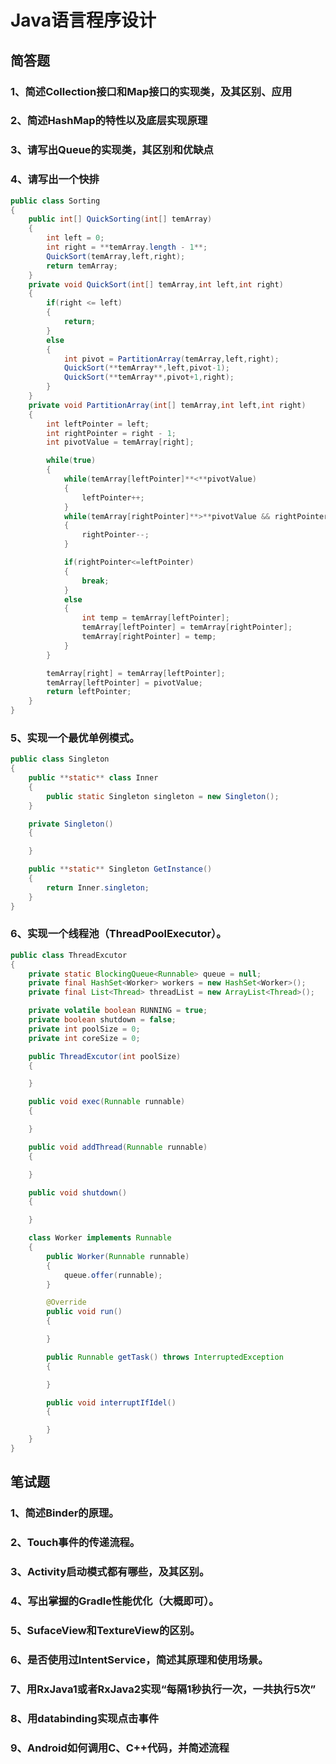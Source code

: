 # Java语言程序设计

## 简答题

### 1、简述Collection接口和Map接口的实现类，及其区别、应用



### 2、简述HashMap的特性以及底层实现原理



### 3、请写出Queue的实现类，其区别和优缺点



### 4、请写出一个快排

``` Java
public class Sorting
{
    public int[] QuickSorting(int[] temArray)
    {
        int left = 0;
        int right = **temArray.length - 1**;
        QuickSort(temArray,left,right);
        return temArray;
    }
    private void QuickSort(int[] temArray,int left,int right)
    {
        if(right <= left)
        {
            return;
        }
        else
        {
            int pivot = PartitionArray(temArray,left,right);
            QuickSort(**temArray**,left,pivot-1);
            QuickSort(**temArray**,pivot+1,right);
        }
    }
    private void PartitionArray(int[] temArray,int left,int right)
    {
        int leftPointer = left;
        int rightPointer = right - 1;
        int pivotValue = temArray[right];

        while(true)
        {
            while(temArray[leftPointer]**<**pivotValue)
            {
                leftPointer++;
            }
            while(temArray[rightPointer]**>**pivotValue && rightPointer > 0)
            {
                rightPointer--;
            }

            if(rightPointer<=leftPointer)
            {
                break;
            }
            else
            {
                int temp = temArray[leftPointer];
                temArray[leftPointer] = temArray[rightPointer];
                temArray[rightPointer] = temp;
            }
        }

        temArray[right] = temArray[leftPointer];
        temArray[leftPointer] = pivotValue;
        return leftPointer;
    }
}
```



### 5、实现一个最优单例模式。

```Java
public class Singleton
{
    public **static** class Inner
    {
        public static Singleton singleton = new Singleton();
    }

    private Singleton()
    {

    }

    public **static** Singleton GetInstance()
    {
        return Inner.singleton;
    }
}
```



### 6、实现一个线程池（ThreadPoolExecutor）。

``` java
public class ThreadExcutor
{
    private static BlockingQueue<Runnable> queue = null;
    private final HashSet<Worker> workers = new HashSet<Worker>();
    private final List<Thread> threadList = new ArrayList<Thread>();

    private volatile boolean RUNNING = true;
    private boolean shutdown = false;
    private int poolSize = 0;
    private int coreSize = 0;

    public ThreadExcutor(int poolSize)
    {

    }

    public void exec(Runnable runnable)
    {

    }

    public void addThread(Runnable runnable)
    {

    }

    public void shutdown()
    {

    }

    class Worker implements Runnable
    {
        public Worker(Runnable runnable)
        {
            queue.offer(runnable);
        }

        @Override
        public void run()
        {

        }

        public Runnable getTask() throws InterruptedException
        {

        }

        public void interruptIfIdel()
        {

        }
    }
}
```





## 笔试题

### 1、简述Binder的原理。



### 2、Touch事件的传递流程。



### 3、Activity启动模式都有哪些，及其区别。



### 4、写出掌握的Gradle性能优化（大概即可）。



### 5、SufaceView和TextureView的区别。



### 6、是否使用过IntentService，简述其原理和使用场景。



### 7、用RxJava1或者RxJava2实现“每隔1秒执行一次，一共执行5次”



### 8、用databinding实现点击事件



### 9、Android如何调用C、C++代码，并简述流程